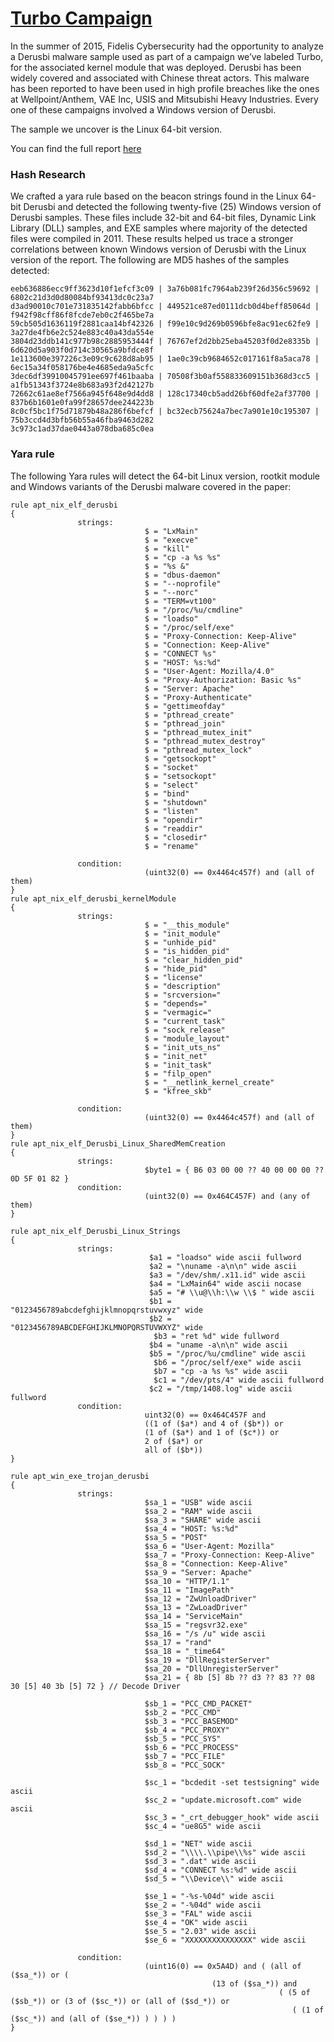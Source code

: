 # [Turbo Campaign](https://www.fidelissecurity.com/resources/turbo-campaign-featuring-derusbi-64-bit-linux)
In the summer of 2015, Fidelis Cybersecurity had the opportunity to analyze a Derusbi malware sample used as part of a campaign we’ve labeled Turbo, for the associated kernel module that was deployed. Derusbi has been widely covered and associated with Chinese threat actors. This malware has been reported to have been used in high profile breaches like the ones at Wellpoint/Anthem, VAE Inc, USIS and Mitsubishi Heavy Industries. Every one of these campaigns involved a Windows version of Derusbi.

The sample we uncover is the Linux 64-bit version.

You can find the full report [here](https://www.fidelissecurity.com/resources/turbo-campaign-featuring-derusbi-64-bit-linux)

### Hash Research
We crafted a yara rule based on the beacon strings found in the Linux 64-bit Derusbi and detected the following twenty-five (25) Windows version of Derusbi samples.  These files include 32-bit and 64-bit files, Dynamic Link Library (DLL) samples, and EXE samples where majority of the detected files were compiled in 2011. These results helped us trace a stronger correlations between known Windows version of Derusbi with the Linux version of the report. The following are MD5 hashes of the samples detected:
 
	eeb636886ecc9ff3623d10f1efcf3c09 | 3a76b081fc7964ab239f26d356c59692 | 6802c21d3d0d80084bf93413dc0c23a7
	d3ad90010c701e731835142fabb6bfcc | 449521ce87ed0111dcb0d4beff85064d | f942f98cff86f8fcde7eb0c2f465be7a
	59cb505d1636119f2881caa14bf42326 | f99e10c9d269b0596bfe8ac91ec62fe9 | 3a27de4fb6e2c524e883c40a43da554e
	3804d23ddb141c977b98c2885953444f | 76767ef2d2bb25eba45203f0d2e8335b | 6d620d5a903f0d714c30565a9bfdce8f
	1e113600e397226c3e09c9c628d8ab95 | 1ae0c39cb9684652c017161f8a5aca78 | 6ec15a34f058176be4e4685eda9a5cfc
	3dec6df39910045791ee697f461baaba | 70508f3b0af558833609151b368d3cc5 | a1fb51343f3724e8b683a93f2d42127b
	72662c61ae8ef7566a945f648e9d4dd8 | 128c17340cb5add26bf60dfe2af37700 | 837b6b1601e0fa99f28657dee244223b
	8c0cf5bc1f75d71879b48a286f6befcf | bc32ecb75624a7bec7a901e10c195307 | 75b3ccd4d3bfb56b55a46fba9463d282
	3c973c1ad37dae0443a078dba685c0ea
 
 
 
### Yara rule
 
The following Yara rules will detect the 64-bit Linux version, rootkit module and Windows variants of the Derusbi malware covered in the paper:
 
	rule apt_nix_elf_derusbi
	{
	               strings:
	                              $ = "LxMain"
	                              $ = "execve"
	                              $ = "kill"
	                              $ = "cp -a %s %s"
	                              $ = "%s &"
	                              $ = "dbus-daemon"
	                              $ = "--noprofile"
	                              $ = "--norc"
	                              $ = "TERM=vt100"
	                              $ = "/proc/%u/cmdline"
	                              $ = "loadso"
	                              $ = "/proc/self/exe"
	                              $ = "Proxy-Connection: Keep-Alive"
	                              $ = "Connection: Keep-Alive"
	                              $ = "CONNECT %s"
	                              $ = "HOST: %s:%d"
	                              $ = "User-Agent: Mozilla/4.0"
	                              $ = "Proxy-Authorization: Basic %s"
	                              $ = "Server: Apache"
	                              $ = "Proxy-Authenticate"
	                              $ = "gettimeofday"
	                              $ = "pthread_create"
	                              $ = "pthread_join"
	                              $ = "pthread_mutex_init"
	                              $ = "pthread_mutex_destroy"
	                              $ = "pthread_mutex_lock"
	                              $ = "getsockopt"
	                              $ = "socket"
	                              $ = "setsockopt"
	                              $ = "select"
	                              $ = "bind"
	                              $ = "shutdown"
	                              $ = "listen"
	                              $ = "opendir"
	                              $ = "readdir"
	                              $ = "closedir"
	                              $ = "rename"
	 
	               condition:
	                              (uint32(0) == 0x4464c457f) and (all of them)
	}
	rule apt_nix_elf_derusbi_kernelModule
	{
	               strings:
	                              $ = "__this_module"  
	                              $ = "init_module"     
	                              $ = "unhide_pid"      
	                              $ = "is_hidden_pid"   
	                              $ = "clear_hidden_pid"
	                              $ = "hide_pid"
	                              $ = "license"
	                              $ = "description"
	                              $ = "srcversion="
	                              $ = "depends="
	                              $ = "vermagic="
	                              $ = "current_task"
	                              $ = "sock_release"
	                              $ = "module_layout"
	                              $ = "init_uts_ns"
	                              $ = "init_net"
	                              $ = "init_task"
	                              $ = "filp_open"
	                              $ = "__netlink_kernel_create"
	                              $ = "kfree_skb"
	 
	               condition:
	                              (uint32(0) == 0x4464c457f) and (all of them)
	}
	rule apt_nix_elf_Derusbi_Linux_SharedMemCreation
	{
	               strings:
	                              $byte1 = { B6 03 00 00 ?? 40 00 00 00 ?? 0D 5F 01 82 }
	               condition:
	                              (uint32(0) == 0x464C457F) and (any of them)
	}
	 
	rule apt_nix_elf_Derusbi_Linux_Strings
	{
	               strings:
	                               $a1 = "loadso" wide ascii fullword
	                               $a2 = "\nuname -a\n\n" wide ascii
	                               $a3 = "/dev/shm/.x11.id" wide ascii
	                               $a4 = "LxMain64" wide ascii nocase
	                               $a5 = "# \\u@\\h:\\w \\$ " wide ascii
	                               $b1 = "0123456789abcdefghijklmnopqrstuvwxyz" wide
	                               $b2 = "0123456789ABCDEFGHIJKLMNOPQRSTUVWXYZ" wide
	                                $b3 = "ret %d" wide fullword
	                               $b4 = "uname -a\n\n" wide ascii
	                               $b5 = "/proc/%u/cmdline" wide ascii
	                                $b6 = "/proc/self/exe" wide ascii
	                                $b7 = "cp -a %s %s" wide ascii
	                                $c1 = "/dev/pts/4" wide ascii fullword
	                               $c2 = "/tmp/1408.log" wide ascii fullword
	               condition:
	                              uint32(0) == 0x464C457F and
	                              ((1 of ($a*) and 4 of ($b*)) or
	                              (1 of ($a*) and 1 of ($c*)) or
	                              2 of ($a*) or
	                              all of ($b*))
	}
	 
	rule apt_win_exe_trojan_derusbi
	{
	               strings:
	                              $sa_1 = "USB" wide ascii
	                              $sa_2 = "RAM" wide ascii
	                              $sa_3 = "SHARE" wide ascii
	                              $sa_4 = "HOST: %s:%d"
	                              $sa_5 = "POST"
	                              $sa_6 = "User-Agent: Mozilla"
	                              $sa_7 = "Proxy-Connection: Keep-Alive"
	                              $sa_8 = "Connection: Keep-Alive"
	                              $sa_9 = "Server: Apache"
	                              $sa_10 = "HTTP/1.1"
	                              $sa_11 = "ImagePath"
	                              $sa_12 = "ZwUnloadDriver"
	                              $sa_13 = "ZwLoadDriver"
	                              $sa_14 = "ServiceMain"
	                              $sa_15 = "regsvr32.exe"
	                              $sa_16 = "/s /u" wide ascii
	                              $sa_17 = "rand"
	                              $sa_18 = "_time64"
	                              $sa_19 = "DllRegisterServer"
	                              $sa_20 = "DllUnregisterServer"
	                              $sa_21 = { 8b [5] 8b ?? d3 ?? 83 ?? 08 30 [5] 40 3b [5] 72 } // Decode Driver
	                        
	                              $sb_1 = "PCC_CMD_PACKET"
	                              $sb_2 = "PCC_CMD"
	                              $sb_3 = "PCC_BASEMOD"
	                              $sb_4 = "PCC_PROXY"
	                              $sb_5 = "PCC_SYS"
	                              $sb_6 = "PCC_PROCESS"
	                              $sb_7 = "PCC_FILE"
	                              $sb_8 = "PCC_SOCK"
	                             
	                              $sc_1 = "bcdedit -set testsigning" wide ascii
	                              $sc_2 = "update.microsoft.com" wide ascii
	                              $sc_3 = "_crt_debugger_hook" wide ascii
	                              $sc_4 = "ue8G5" wide ascii
	                             
	                              $sd_1 = "NET" wide ascii
	                              $sd_2 = "\\\\.\\pipe\\%s" wide ascii
	                              $sd_3 = ".dat" wide ascii
	                              $sd_4 = "CONNECT %s:%d" wide ascii
	                              $sd_5 = "\\Device\\" wide ascii
	                             
	                              $se_1 = "-%s-%04d" wide ascii
	                              $se_2 = "-%04d" wide ascii
	                              $se_3 = "FAL" wide ascii
	                              $se_4 = "OK" wide ascii
	                              $se_5 = "2.03" wide ascii
	                              $se_6 = "XXXXXXXXXXXXXXX" wide ascii
	 
	               condition:
	                              (uint16(0) == 0x5A4D) and ( (all of ($sa_*)) or (
	                                             (13 of ($sa_*)) and
	                                                            ( (5 of ($sb_*)) or (3 of ($sc_*)) or (all of ($sd_*)) or
	                                                               ( (1 of ($sc_*)) and (all of ($se_*)) ) ) ) )
	}
	 
